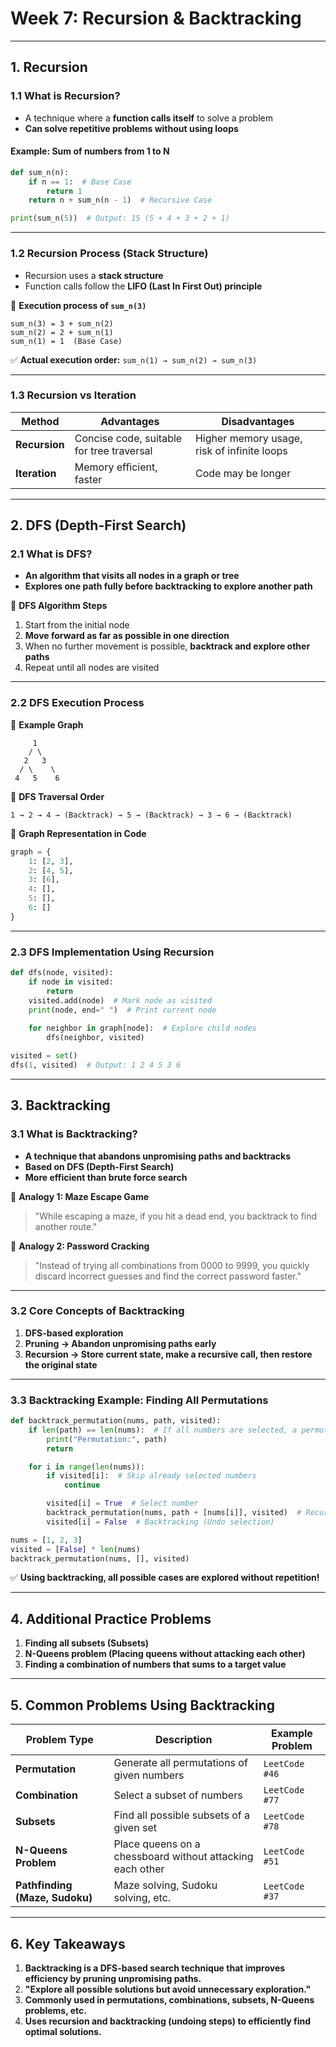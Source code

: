# **Week 7: Recursion & Backtracking**

---

## **1. Recursion**

### **1.1 What is Recursion?**

- A technique where a **function calls itself** to solve a problem
- **Can solve repetitive problems without using loops**

#### **Example: Sum of numbers from 1 to N**

```python
def sum_n(n):
    if n == 1:  # Base Case
        return 1
    return n + sum_n(n - 1)  # Recursive Case

print(sum_n(5))  # Output: 15 (5 + 4 + 3 + 2 + 1)
```

---

### **1.2 Recursion Process (Stack Structure)**

- Recursion uses a **stack structure**
- Function calls follow the **LIFO (Last In First Out) principle**

📌 **Execution process of `sum_n(3)`**

```
sum_n(3) = 3 + sum_n(2)
sum_n(2) = 2 + sum_n(1)
sum_n(1) = 1  (Base Case)
```

✅ **Actual execution order:** `sum_n(1) → sum_n(2) → sum_n(3)`

---

### **1.3 Recursion vs Iteration**

|Method|Advantages|Disadvantages|
|---|---|---|
|**Recursion**|Concise code, suitable for tree traversal|Higher memory usage, risk of infinite loops|
|**Iteration**|Memory efficient, faster|Code may be longer|

---

## **2. DFS (Depth-First Search)**

### **2.1 What is DFS?**

- **An algorithm that visits all nodes in a graph or tree**
- **Explores one path fully before backtracking to explore another path**

📌 **DFS Algorithm Steps**

1. Start from the initial node
2. **Move forward as far as possible in one direction**
3. When no further movement is possible, **backtrack and explore other paths**
4. Repeat until all nodes are visited

---

### **2.2 DFS Execution Process**

📌 **Example Graph**

```
     1
    / \
   2   3
  / \    \
 4   5    6
```

📌 **DFS Traversal Order**

```
1 → 2 → 4 → (Backtrack) → 5 → (Backtrack) → 3 → 6 → (Backtrack)
```

📌 **Graph Representation in Code**

```python
graph = {
    1: [2, 3],
    2: [4, 5],
    3: [6],
    4: [],
    5: [],
    6: []
}
```

---

### **2.3 DFS Implementation Using Recursion**

```python
def dfs(node, visited):
    if node in visited:
        return
    visited.add(node)  # Mark node as visited
    print(node, end=" ")  # Print current node
    
    for neighbor in graph[node]:  # Explore child nodes
        dfs(neighbor, visited)

visited = set()
dfs(1, visited)  # Output: 1 2 4 5 3 6
```

---

## **3. Backtracking**

### **3.1 What is Backtracking?**

- **A technique that abandons unpromising paths and backtracks**
- **Based on DFS (Depth-First Search)**
- **More efficient than brute force search**

📌 **Analogy 1: Maze Escape Game**

> "While escaping a maze, if you hit a dead end, you backtrack to find another route."

📌 **Analogy 2: Password Cracking**

> "Instead of trying all combinations from 0000 to 9999, you quickly discard incorrect guesses and find the correct password faster."

---

### **3.2 Core Concepts of Backtracking**

1. **DFS-based exploration**
2. **Pruning → Abandon unpromising paths early**
3. **Recursion → Store current state, make a recursive call, then restore the original state**

---

### **3.3 Backtracking Example: Finding All Permutations**

```python
def backtrack_permutation(nums, path, visited):
    if len(path) == len(nums):  # If all numbers are selected, a permutation is complete
        print("Permutation:", path)
        return

    for i in range(len(nums)):
        if visited[i]:  # Skip already selected numbers
            continue

        visited[i] = True  # Select number
        backtrack_permutation(nums, path + [nums[i]], visited)  # Recursive call
        visited[i] = False  # Backtracking (Undo selection)

nums = [1, 2, 3]
visited = [False] * len(nums)
backtrack_permutation(nums, [], visited)
```

✅ **Using backtracking, all possible cases are explored without repetition!**

---

## **4. Additional Practice Problems**

1. **Finding all subsets (Subsets)**
2. **N-Queens problem (Placing queens without attacking each other)**
3. **Finding a combination of numbers that sums to a target value**

---

## **5. Common Problems Using Backtracking**

|Problem Type|Description|Example Problem|
|---|---|---|
|**Permutation**|Generate all permutations of given numbers|`LeetCode #46`|
|**Combination**|Select a subset of numbers|`LeetCode #77`|
|**Subsets**|Find all possible subsets of a given set|`LeetCode #78`|
|**N-Queens Problem**|Place queens on a chessboard without attacking each other|`LeetCode #51`|
|**Pathfinding (Maze, Sudoku)**|Maze solving, Sudoku solving, etc.|`LeetCode #37`|

---

## **6. Key Takeaways**

1. **Backtracking is a DFS-based search technique that improves efficiency by pruning unpromising paths.**
2. **"Explore all possible solutions but avoid unnecessary exploration."**
3. **Commonly used in permutations, combinations, subsets, N-Queens problems, etc.**
4. **Uses recursion and backtracking (undoing steps) to efficiently find optimal solutions.**